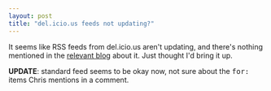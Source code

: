 ```yaml
---
layout: post
title: "del.icio.us feeds not updating?"
---
```




<p>It seems like RSS feeds from del.icio.us aren't updating, and there's nothing mentioned in the <a href="http://blog.del.icio.us/">relevant blog</a> about it. Just thought I'd bring it up.</p>

<p><b>UPDATE</b>: standard feed seems to be okay now, not sure about the <tt>for:</tt> items Chris mentions in a comment.</p>

<p>


